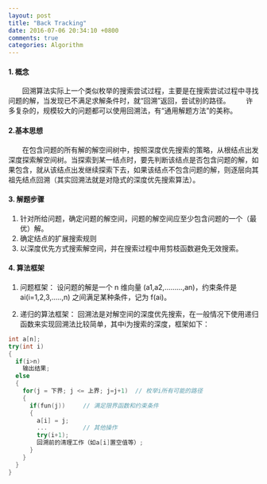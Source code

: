 ```yaml
---
layout: post
title: "Back Tracking"
date: 2016-07-06 20:34:10 +0800
comments: true
categories: Algorithm
---
```


#### 1. 概念
　　回溯算法实际上一个类似枚举的搜索尝试过程，主要是在搜索尝试过程中寻找问题的解，当发现已不满足求解条件时，就“回溯”返回，尝试别的路径。
　　许多复杂的，规模较大的问题都可以使用回溯法，有“通用解题方法”的美称。

<!--more-->

#### 2.基本思想
　　在包含问题的所有解的解空间树中，按照深度优先搜索的策略，从根结点出发深度探索解空间树。当探索到某一结点时，要先判断该结点是否包含问题的解，如果包含，就从该结点出发继续探索下去，如果该结点不包含问题的解，则逐层向其祖先结点回溯（其实回溯法就是对隐式的深度优先搜索算法）。

#### 3. 解题步骤
1. 针对所给问题，确定问题的解空间，问题的解空间应至少包含问题的一个（最优）解。
2. 确定结点的扩展搜索规则
3. 以深度优先方式搜索解空间，并在搜索过程中用剪枝函数避免无效搜索。

#### 4. 算法框架
1. 问题框架：
设问题的解是一个 n 维向量 (a1,a2,………,an)，约束条件是 ai(i=1,2,3,…..,n) 之间满足某种条件，记为 f(ai)。


2. 递归的算法框架：
回溯法是对解空间的深度优先搜索，在一般情况下使用递归函数来实现回溯法比较简单，其中i为搜索的深度，框架如下：

```cpp
int a[n];
try(int i)
{
  if(i>n)
    输出结果; 
  else
  {
    for(j = 下界; j <= 上界; j=j+1)  // 枚举i所有可能的路径
    {
      if(fun(j))     // 满足限界函数和约束条件
      {
        a[i] = j;
        ...          // 其他操作
        try(i+1);
        回溯前的清理工作（如a[i]置空值等）;
      }
    }
  }
} 
```
